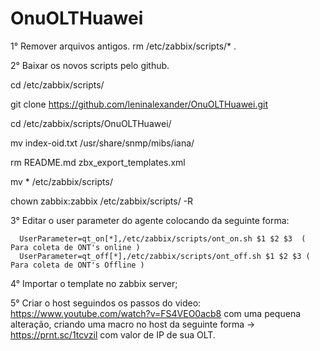 # OnuOLTHuawei

1° Remover arquivos antigos. 
   rm /etc/zabbix/scripts/* .

2° Baixar os novos scripts pelo github.
  
  cd /etc/zabbix/scripts/
  
  git clone https://github.com/leninalexander/OnuOLTHuawei.git
  
  cd /etc/zabbix/scripts/OnuOLTHuawei/
  
  mv index-oid.txt /usr/share/snmp/mibs/iana/
  
  rm README.md  zbx_export_templates.xml 
  
  mv * /etc/zabbix/scripts/
  
  chown zabbix:zabbix /etc/zabbix/scripts/ -R

3° Editar o user parameter do agente colocando da seguinte forma: 

      UserParameter=qt_on[*],/etc/zabbix/scripts/ont_on.sh $1 $2 $3  ( Para coleta de ONT's online )
      UserParameter=qt_off[*],/etc/zabbix/scripts/ont_off.sh $1 $2 $3 ( Para coleta de ONT's Offline )

4° Importar o template no zabbix server;

5° Criar o host seguindos os passos do video: https://www.youtube.com/watch?v=FS4VEO0acb8 com uma pequena alteração, criando uma macro no host da seguinte forma -> https://prnt.sc/1tcvzil com valor de IP de sua OLT.

  
